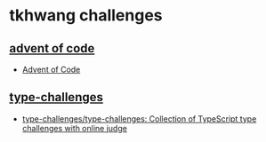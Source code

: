 # tkhwang challenges

## [advent of code](./advent-of-code/)

* [Advent of Code](https://adventofcode.com/)

## [type-challenges](./type-challenges/)

* [type-challenges/type-challenges: Collection of TypeScript type challenges with online judge](https://github.com/type-challenges/type-challenges)

